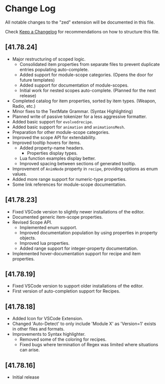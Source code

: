 # Change Log

All notable changes to the "zed" extension will be documented in this file.

Check [Keep a Changelog](http://keepachangelog.com/) for recommendations on how to structure this file.

## [41.78.24]
- Major restructuring of scoped logic.
  - Consolidated item properties from separate files to prevent duplicate entries populating auto-complete.
  - Added support for module-scope categories. (Opens the door for future templates)
  - Added support for documentation of module-scopes.
  - Initial work for nested scopes auto-complete. (Planned for the next release)
- Completed catalog for item properties, sorted by item types. (Weapon, Radio, etc.)
- Minor fixes to the TextMate Grammar. (Syntax Highlighting)
- Planned write of passive tokenizer for a less aggressive formatter.
- Added basic support for `evolvedrecipe`.
- Added basic support for `animation` and `animationsMesh`.
- Preparation for other module-scope categories.
- Improved the scope API for extendability.
- Improved tooltip hovers for items.
  - Added property-name headers.
    - Properties display types.
  - Lua function examples display better.
  - Improved spacing between sections of generated tooltip.
- Improvement of `AnimNode` property in `recipe`, providing options as enum values.
- Added more range support for numeric-type properties.
- Some link references for module-scope documentation. 

## [41.78.23]

- Fixed VSCode version to slightly newer installations of the editor.
- Documented generic item-scope properties.
- Revised Scope API.
  - Implemented enum support.
  - Improved documentation population by using properties in property objects.
  - Improved lua properties.
  - Added range support for integer-property documentation.
- Implemented hover-documentation support for recipe and item properties.

## [41.78.19]

- Fixed VSCode version to support older installations of the editor.
- First version of auto-completion support for Recipes.

## [41.78.18]

- Added Icon for VSCode Extension.
- Changed 'Auto-Detect' to only include 'Module X' as 'Version=1' exists in other files and formats.
- Improvements to Syntax highlighter.
  - Removed some of the coloring for recipes.
  - Fixed bugs where termination of Regex was limited where situations can arise.

## [41.78.16]

- Initial release